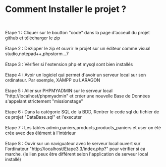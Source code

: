 <h1>Comment Installer le projet ?</h1><br>

Etape 1 : Cliquer sur le boutton "code" dans la page d'acceuil du projet github et télécharger le zip<br><br>
Etape 2 : Dézipper le zip et ouvrir le projet sur un éditeur comme visual studio,notepad++,phpstorm...7<br><br>
Etape 3 : Vérifier si l'extension php et mysql sont bien installés<br><br>
Etape 4 : Avoir un logiciel qui permet d'avoir un serveur local sur son ordinateur. Par exemple, XAMPP ou LARAGON<br><br>
Etape 5 : Aller sur PHPMYADMIN sur le serveur local "http://localhost/phpmyadmin" et créer une nouvelle Base de Données s'appelant strictement "missionstage"<br><br>
Etape 6 : Dans la catégorie SQL de la BDD, Rentrer le code sql du fichier de ce projet "DataBase.sql" et l'executer<br><br>
Etape 7 : Les tables admin,paniers,products,products_paniers et user on été crée avec des élément à l'intérieur<br><br>
Etape 8 : Ouvir sur un naviguateur avec le serveur local ouvert sur l'ordinateur "http://localhost/Etape3.3/index.php?" pour vérifier si ca marche. (le lien peux être différent selon l'application de serveur local installé)<br><br>
